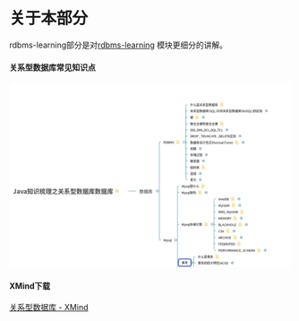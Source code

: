 # 关于本部分

rdbms-learning部分是对[rdbms-learning](https://github.com/guang19/framework-learning/blob/dev/rdbms-learning/RDBMS.md)
模块更细分的讲解。

#### 关系型数据库常见知识点

![关系型数据库截图](../../img/截图/关系型数据库截图.png)

#### XMind下载

[关系型数据库 - XMind](https://github.com/guang19/framework-learning/blob/dev/xmind_file/关系型数据库.xmind)